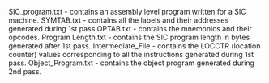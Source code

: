 SIC_program.txt - contains an assembly level program written for a SIC machine.
SYMTAB.txt - contains all the labels and their addresses generated during 1st pass
OPTAB.txt - contains the mnemonics and their opcodes.
Program Length.txt - contains the SIC program length in bytes generated after 1st pass.
Intermediate_File - contains the LOCCTR (location counter) values corresponding to all the instructions generated during 1st pass.
Object_Program.txt - contains the object program generated during 2nd pass.

